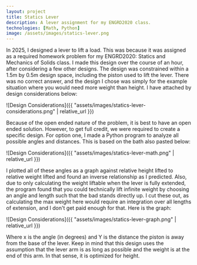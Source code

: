 ```yaml
---
layout: project
title: Statics Lever
description: A lever assignment for my ENGRD2020 class.
technologies: [Math, Python]
image: /assets/images/statics-lever.png
---
```



In 2025, I designed a lever to lift a load. This was because it was assigned as a required homework problem for my ENGRD2020: Statics and Mechanics of Solids class. I made this design over the course of an hour, after considering a few other designs. The design was constrained within a 1.5m by 0.5m design space, including the piston used to lift the lever. There was no correct answer, and the design I chose was simply for the example situation where you would need more weight than height. I have attached by design considerations below:

![Design Considerations]({{ "assets/images/statics-lever-considerations.png" | relative_url }})

Because of the open ended nature of the problem, it is best to have an open ended solution. However, to get full credit, we were required to create a specific design. For option one, I made a Python program to analyze all possible angles and distances. This is based on the bath also pasted below:

![Design Considerations]({{ "assets/images/statics-lever-math.png" | relative_url }})

I plotted all of these angles as a graph against relative height lifted to relative weight lifted and found an inverse relationship as I predicted. Also, due to only calculating the weight liftable when the lever is fully extended, the program found that you could technically lift infinite weight by choosing an angle and length such that the bad stands directly up. I cut these out, as calculating the max weight here would require an integration over all lengths of extension, and I don't get paid enough for that. Here is the graph:

![Design Considerations]({{ "assets/images/statics-lever-graph.png" | relative_url }})

Where x is the angle (in degrees) and Y is the distance the piston is away from the base of the lever. Keep in mind that this design uses the assumption that the lever arm is as long as possible and the weight is at the end of this arm. In that sense, it is optimized for height.